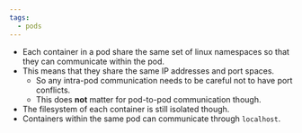 ```yaml
---
tags:
  - pods
---
```

- Each container in a pod share the same set of linux namespaces so that they can communicate within the pod.
- This means that they share the same IP addresses and port spaces.
	- So any intra-pod communication needs to be careful not to have port conflicts.
	- This does **not** matter for pod-to-pod communication though.
- The filesystem of each container is still isolated though.
- Containers within the same pod can communicate through `localhost`.